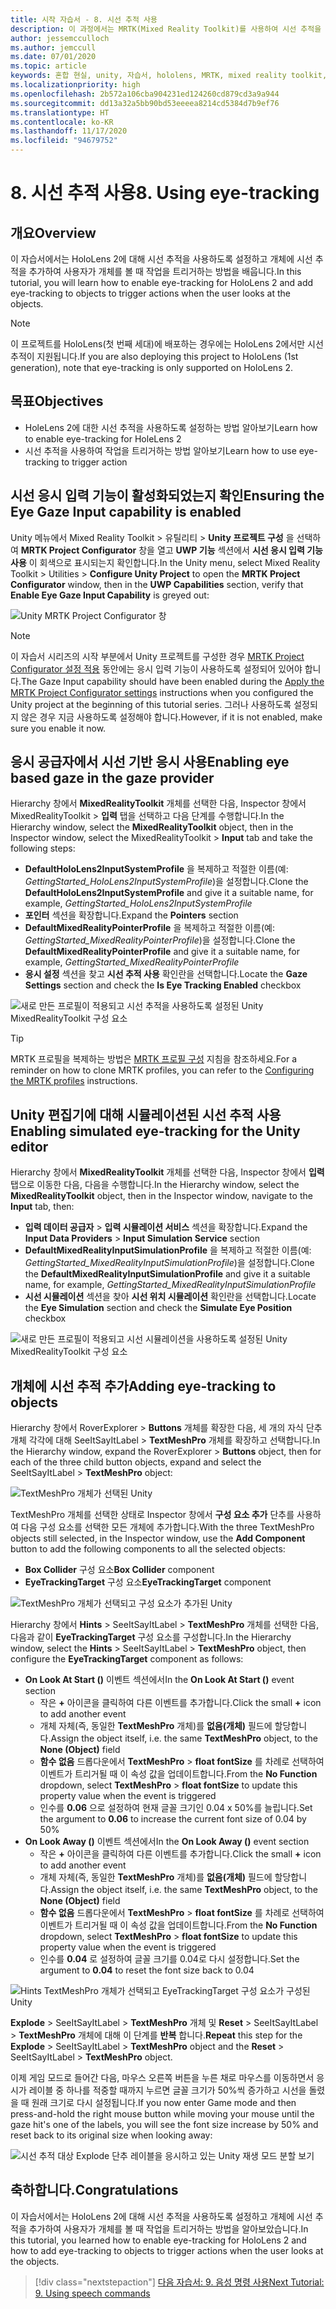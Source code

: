 ```yaml
---
title: 시작 자습서 - 8. 시선 추적 사용
description: 이 과정에서는 MRTK(Mixed Reality Toolkit)를 사용하여 시선 추적을 사용하는 방법을 보여 줍니다.
author: jessemcculloch
ms.author: jemccull
ms.date: 07/01/2020
ms.topic: article
keywords: 혼합 현실, unity, 자습서, hololens, MRTK, mixed reality toolkit, UWP, 시선 추적
ms.localizationpriority: high
ms.openlocfilehash: 2b572a106cba904231ed124260cd879cd3a9a944
ms.sourcegitcommit: dd13a32a5bb90bd53eeeea8214cd5384d7b9ef76
ms.translationtype: HT
ms.contentlocale: ko-KR
ms.lasthandoff: 11/17/2020
ms.locfileid: "94679752"
---
```

# <a name="8-using-eye-tracking"></a><span data-ttu-id="b1bfb-105">8. 시선 추적 사용</span><span class="sxs-lookup"><span data-stu-id="b1bfb-105">8. Using eye-tracking</span></span>

## <a name="overview"></a><span data-ttu-id="b1bfb-106">개요</span><span class="sxs-lookup"><span data-stu-id="b1bfb-106">Overview</span></span>

<span data-ttu-id="b1bfb-107">이 자습서에서는 HoloLens 2에 대해 시선 추적을 사용하도록 설정하고 개체에 시선 추적을 추가하여 사용자가 개체를 볼 때 작업을 트리거하는 방법을 배웁니다.</span><span class="sxs-lookup"><span data-stu-id="b1bfb-107">In this tutorial, you will learn how to enable eye-tracking for HoloLens 2 and add eye-tracking to objects to trigger actions when the user looks at the objects.</span></span>

> [!NOTE]
> <span data-ttu-id="b1bfb-108">이 프로젝트를 HoloLens(첫 번째 세대)에 배포하는 경우에는 HoloLens 2에서만 시선 추적이 지원됩니다.</span><span class="sxs-lookup"><span data-stu-id="b1bfb-108">If you are also deploying this project to HoloLens (1st generation), note that eye-tracking is only supported on HoloLens 2.</span></span>

## <a name="objectives"></a><span data-ttu-id="b1bfb-109">목표</span><span class="sxs-lookup"><span data-stu-id="b1bfb-109">Objectives</span></span>

* <span data-ttu-id="b1bfb-110">HoleLens 2에 대한 시선 추적을 사용하도록 설정하는 방법 알아보기</span><span class="sxs-lookup"><span data-stu-id="b1bfb-110">Learn how to enable eye-tracking for HoleLens 2</span></span>
* <span data-ttu-id="b1bfb-111">시선 추적을 사용하여 작업을 트리거하는 방법 알아보기</span><span class="sxs-lookup"><span data-stu-id="b1bfb-111">Learn how to use eye-tracking to trigger action</span></span>

## <a name="ensuring-the-eye-gaze-input-capability-is-enabled"></a><span data-ttu-id="b1bfb-112">시선 응시 입력 기능이 활성화되었는지 확인</span><span class="sxs-lookup"><span data-stu-id="b1bfb-112">Ensuring the Eye Gaze Input capability is enabled</span></span>

<span data-ttu-id="b1bfb-113">Unity 메뉴에서 Mixed Reality Toolkit > 유틸리티 > **Unity 프로젝트 구성** 을 선택하여 **MRTK Project Configurator** 창을 열고 **UWP 기능** 섹션에서 **시선 응시 입력 기능 사용** 이 회색으로 표시되는지 확인합니다.</span><span class="sxs-lookup"><span data-stu-id="b1bfb-113">In the Unity menu, select Mixed Reality Toolkit > Utilities > **Configure Unity Project** to open the **MRTK Project Configurator** window, then in the **UWP Capabilities** section, verify that **Enable Eye Gaze Input Capability** is greyed out:</span></span>

![Unity MRTK Project Configurator 창](images/mr-learning-base/base-08-section1-step1-1.png)

> [!NOTE]
> <span data-ttu-id="b1bfb-115">이 자습서 시리즈의 시작 부분에서 Unity 프로젝트를 구성한 경우 [MRTK Project Configurator 설정 적용](mr-learning-base-02.md#1-apply-the-mrtk-project-configurator-settings) 동안에는 응시 입력 기능이 사용하도록 설정되어 있어야 합니다.</span><span class="sxs-lookup"><span data-stu-id="b1bfb-115">The Gaze Input capability should have been enabled during the [Apply the MRTK Project Configurator settings](mr-learning-base-02.md#1-apply-the-mrtk-project-configurator-settings) instructions when you configured the Unity project at the beginning of this tutorial series.</span></span> <span data-ttu-id="b1bfb-116">그러나 사용하도록 설정되지 않은 경우 지금 사용하도록 설정해야 합니다.</span><span class="sxs-lookup"><span data-stu-id="b1bfb-116">However, if it is not enabled, make sure you enable it now.</span></span>

## <a name="enabling-eye-based-gaze-in-the-gaze-provider"></a><span data-ttu-id="b1bfb-117">응시 공급자에서 시선 기반 응시 사용</span><span class="sxs-lookup"><span data-stu-id="b1bfb-117">Enabling eye based gaze in the gaze provider</span></span>

<span data-ttu-id="b1bfb-118">Hierarchy 창에서 **MixedRealityToolkit** 개체를 선택한 다음, Inspector 창에서 MixedRealityToolkit > **입력** 탭을 선택하고 다음 단계를 수행합니다.</span><span class="sxs-lookup"><span data-stu-id="b1bfb-118">In the Hierarchy window, select the **MixedRealityToolkit** object, then in the Inspector window, select the MixedRealityToolkit > **Input** tab and take the following steps:</span></span>

* <span data-ttu-id="b1bfb-119">**DefaultHoloLens2InputSystemProfile** 을 복제하고 적절한 이름(예: _GettingStarted_HoloLens2InputSystemProfile_)을 설정합니다.</span><span class="sxs-lookup"><span data-stu-id="b1bfb-119">Clone the **DefaultHoloLens2InputSystemProfile** and give it a suitable name, for example, _GettingStarted_HoloLens2InputSystemProfile_</span></span>
* <span data-ttu-id="b1bfb-120">**포인터** 섹션을 확장합니다.</span><span class="sxs-lookup"><span data-stu-id="b1bfb-120">Expand the **Pointers** section</span></span>
* <span data-ttu-id="b1bfb-121">**DefaultMixedRealityPointerProfile** 을 복제하고 적절한 이름(예: _GettingStarted_MixedRealityPointerProfile_)을 설정합니다.</span><span class="sxs-lookup"><span data-stu-id="b1bfb-121">Clone the **DefaultMixedRealityPointerProfile** and give it a suitable name, for example, _GettingStarted_MixedRealityPointerProfile_</span></span>
* <span data-ttu-id="b1bfb-122">**응시 설정** 섹션을 찾고 **시선 추적 사용** 확인란을 선택합니다.</span><span class="sxs-lookup"><span data-stu-id="b1bfb-122">Locate the **Gaze Settings** section and check the **Is Eye Tracking Enabled** checkbox</span></span>

![새로 만든 프로필이 적용되고 시선 추적을 사용하도록 설정된 Unity MixedRealityToolkit 구성 요소](images/mr-learning-base/base-08-section2-step1-1.png)

> [!TIP]
> <span data-ttu-id="b1bfb-124">MRTK 프로필을 복제하는 방법은 [MRTK 프로필 구성](mr-learning-base-03.md) 지침을 참조하세요.</span><span class="sxs-lookup"><span data-stu-id="b1bfb-124">For a reminder on how to clone MRTK profiles, you can refer to the [Configuring the MRTK profiles](mr-learning-base-03.md) instructions.</span></span>

## <a name="enabling-simulated-eye-tracking-for-the-unity-editor"></a><span data-ttu-id="b1bfb-125">Unity 편집기에 대해 시뮬레이션된 시선 추적 사용</span><span class="sxs-lookup"><span data-stu-id="b1bfb-125">Enabling simulated eye-tracking for the Unity editor</span></span>

<span data-ttu-id="b1bfb-126">Hierarchy 창에서 **MixedRealityToolkit** 개체를 선택한 다음, Inspector 창에서 **입력** 탭으로 이동한 다음, 다음을 수행합니다.</span><span class="sxs-lookup"><span data-stu-id="b1bfb-126">In the Hierarchy window, select the **MixedRealityToolkit** object, then in the Inspector window, navigate to the **Input** tab, then:</span></span>

* <span data-ttu-id="b1bfb-127">**입력 데이터 공급자** > **입력 시뮬레이션 서비스** 섹션을 확장합니다.</span><span class="sxs-lookup"><span data-stu-id="b1bfb-127">Expand the **Input Data Providers** > **Input Simulation Service** section</span></span>
* <span data-ttu-id="b1bfb-128">**DefaultMixedRealityInputSimulationProfile** 을 복제하고 적절한 이름(예: _GettingStarted_MixedRealityInputSimulationProfile_)을 설정합니다.</span><span class="sxs-lookup"><span data-stu-id="b1bfb-128">Clone the **DefaultMixedRealityInputSimulationProfile** and give it a suitable name, for example, _GettingStarted_MixedRealityInputSimulationProfile_</span></span>
* <span data-ttu-id="b1bfb-129">**시선 시뮬레이션** 섹션을 찾아 **시선 위치 시뮬레이션** 확인란을 선택합니다.</span><span class="sxs-lookup"><span data-stu-id="b1bfb-129">Locate the **Eye Simulation** section and check the **Simulate Eye Position** checkbox</span></span>

![새로 만든 프로필이 적용되고 시선 시뮬레이션을 사용하도록 설정된 Unity MixedRealityToolkit 구성 요소](images/mr-learning-base/base-08-section3-step1-1.png)

## <a name="adding-eye-tracking-to-objects"></a><span data-ttu-id="b1bfb-131">개체에 시선 추적 추가</span><span class="sxs-lookup"><span data-stu-id="b1bfb-131">Adding eye-tracking to objects</span></span>

<span data-ttu-id="b1bfb-132">Hierarchy 창에서 RoverExplorer > **Buttons** 개체를 확장한 다음, 세 개의 자식 단추 개체 각각에 대해 SeeItSayItLabel > **TextMeshPro** 개체를 확장하고 선택합니다.</span><span class="sxs-lookup"><span data-stu-id="b1bfb-132">In the Hierarchy window, expand the RoverExplorer > **Buttons** object, then for each of the three child button objects, expand and select the SeeItSayItLabel > **TextMeshPro** object:</span></span>

![TextMeshPro 개체가 선택된 Unity](images/mr-learning-base/base-08-section4-step1-1.png)

<span data-ttu-id="b1bfb-134">TextMeshPro 개체를 선택한 상태로 Inspector 창에서 **구성 요소 추가** 단추를 사용하여 다음 구성 요소를 선택한 모든 개체에 추가합니다.</span><span class="sxs-lookup"><span data-stu-id="b1bfb-134">With the three TextMeshPro objects still selected, in the Inspector window, use the **Add Component** button to add the following components to all the selected objects:</span></span>

* <span data-ttu-id="b1bfb-135">**Box Collider** 구성 요소</span><span class="sxs-lookup"><span data-stu-id="b1bfb-135">**Box Collider** component</span></span>
* <span data-ttu-id="b1bfb-136">**EyeTrackingTarget** 구성 요소</span><span class="sxs-lookup"><span data-stu-id="b1bfb-136">**EyeTrackingTarget** component</span></span>

![TextMeshPro 개체가 선택되고 구성 요소가 추가된 Unity](images/mr-learning-base/base-08-section4-step1-2.png)

<span data-ttu-id="b1bfb-138">Hierarchy 창에서 **Hints** > SeeItSayItLabel > **TextMeshPro** 개체를 선택한 다음, 다음과 같이 **EyeTrackingTarget** 구성 요소를 구성합니다.</span><span class="sxs-lookup"><span data-stu-id="b1bfb-138">In the Hierarchy window, select the **Hints** > SeeItSayItLabel > **TextMeshPro** object, then configure the **EyeTrackingTarget** component as follows:</span></span>

* <span data-ttu-id="b1bfb-139">**On Look At Start ()** 이벤트 섹션에서</span><span class="sxs-lookup"><span data-stu-id="b1bfb-139">In the **On Look At Start ()** event section</span></span>
  * <span data-ttu-id="b1bfb-140">작은 **+** 아이콘을 클릭하여 다른 이벤트를 추가합니다.</span><span class="sxs-lookup"><span data-stu-id="b1bfb-140">Click the small **+** icon to add another event</span></span>
  * <span data-ttu-id="b1bfb-141">개체 자체(즉, 동일한 **TextMeshPro** 개체)를 **없음(개체)** 필드에 할당합니다.</span><span class="sxs-lookup"><span data-stu-id="b1bfb-141">Assign the object itself, i.e. the same **TextMeshPro** object, to the **None (Object)** field</span></span>
  * <span data-ttu-id="b1bfb-142">**함수 없음** 드롭다운에서 **TextMeshPro** > **float fontSize** 를 차례로 선택하여 이벤트가 트리거될 때 이 속성 값을 업데이트합니다.</span><span class="sxs-lookup"><span data-stu-id="b1bfb-142">From the **No Function** dropdown, select **TextMeshPro** > **float fontSize** to update this property value when the event is triggered</span></span>
  * <span data-ttu-id="b1bfb-143">인수를 **0.06** 으로 설정하여 현재 글꼴 크기인 0.04 x 50%를 늘립니다.</span><span class="sxs-lookup"><span data-stu-id="b1bfb-143">Set the argument to **0.06** to increase the current font size of 0.04 by 50%</span></span>
* <span data-ttu-id="b1bfb-144">**On Look Away ()** 이벤트 섹션에서</span><span class="sxs-lookup"><span data-stu-id="b1bfb-144">In the **On Look Away ()** event section</span></span>
  * <span data-ttu-id="b1bfb-145">작은 **+** 아이콘을 클릭하여 다른 이벤트를 추가합니다.</span><span class="sxs-lookup"><span data-stu-id="b1bfb-145">Click the small **+** icon to add another event</span></span>
  * <span data-ttu-id="b1bfb-146">개체 자체(즉, 동일한 **TextMeshPro** 개체)를 **없음(개체)** 필드에 할당합니다.</span><span class="sxs-lookup"><span data-stu-id="b1bfb-146">Assign the object itself, i.e. the same **TextMeshPro** object, to the **None (Object)** field</span></span>
  * <span data-ttu-id="b1bfb-147">**함수 없음** 드롭다운에서 **TextMeshPro** > **float fontSize** 를 차례로 선택하여 이벤트가 트리거될 때 이 속성 값을 업데이트합니다.</span><span class="sxs-lookup"><span data-stu-id="b1bfb-147">From the **No Function** dropdown, select **TextMeshPro** > **float fontSize** to update this property value when the event is triggered</span></span>
  * <span data-ttu-id="b1bfb-148">인수를 **0.04** 로 설정하여 글꼴 크기를 0.04로 다시 설정합니다.</span><span class="sxs-lookup"><span data-stu-id="b1bfb-148">Set the argument to **0.04** to reset the font size back to 0.04</span></span>

![Hints TextMeshPro 개체가 선택되고 EyeTrackingTarget 구성 요소가 구성된 Unity](images/mr-learning-base/base-08-section4-step1-3.png)

<span data-ttu-id="b1bfb-150">**Explode** > SeeItSayItLabel > **TextMeshPro** 개체 및 **Reset** > SeeItSayItLabel > **TextMeshPro** 개체에 대해 이 단계를 **반복** 합니다.</span><span class="sxs-lookup"><span data-stu-id="b1bfb-150">**Repeat** this step for the **Explode** > SeeItSayItLabel > **TextMeshPro** object and the **Reset** > SeeItSayItLabel > **TextMeshPro** object.</span></span>

<span data-ttu-id="b1bfb-151">이제 게임 모드로 들어간 다음, 마우스 오른쪽 버튼을 누른 채로 마우스를 이동하면서 응시가 레이블 중 하나를 적중할 때까지 누르면 글꼴 크기가 50%씩 증가하고 시선을 돌렸을 때 원래 크기로 다시 설정됩니다.</span><span class="sxs-lookup"><span data-stu-id="b1bfb-151">If you now enter Game mode and then press-and-hold the right mouse button while moving your mouse until the gaze hit's one of the labels, you will see the font size increase by 50% and reset back to its original size when looking away:</span></span>

![시선 추적 대상 Explode 단추 레이블을 응시하고 있는 Unity 재생 모드 분할 보기](images/mr-learning-base/base-08-section4-step1-4.png)

## <a name="congratulations"></a><span data-ttu-id="b1bfb-153">축하합니다.</span><span class="sxs-lookup"><span data-stu-id="b1bfb-153">Congratulations</span></span>

<span data-ttu-id="b1bfb-154">이 자습서에서는 HoloLens 2에 대해 시선 추적을 사용하도록 설정하고 개체에 시선 추적을 추가하여 사용자가 개체를 볼 때 작업을 트리거하는 방법을 알아보았습니다.</span><span class="sxs-lookup"><span data-stu-id="b1bfb-154">In this tutorial, you learned how to enable eye-tracking for HoloLens 2 and how to add eye-tracking to objects to trigger actions when the user looks at the objects.</span></span>

> [!div class="nextstepaction"]
> [<span data-ttu-id="b1bfb-155">다음 자습서: 9. 음성 명령 사용</span><span class="sxs-lookup"><span data-stu-id="b1bfb-155">Next Tutorial: 9. Using speech commands</span></span>](mr-learning-base-09.md)